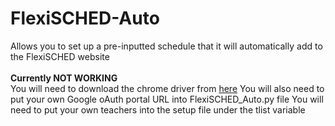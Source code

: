 # FlexiSCHED-Auto
Allows you to set up a pre-inputted schedule that it will automatically add to the FlexiSCHED website<br><br>
 **Currently NOT WORKING**<br>
 You will need to download the chrome driver from [here](https://chromedriver.chromium.org/downloads)
 You will also need to put your own Google oAuth portal URL into FlexiSCHED_Auto.py file
 You will need to put your own teachers into the setup file under the tlist variable
